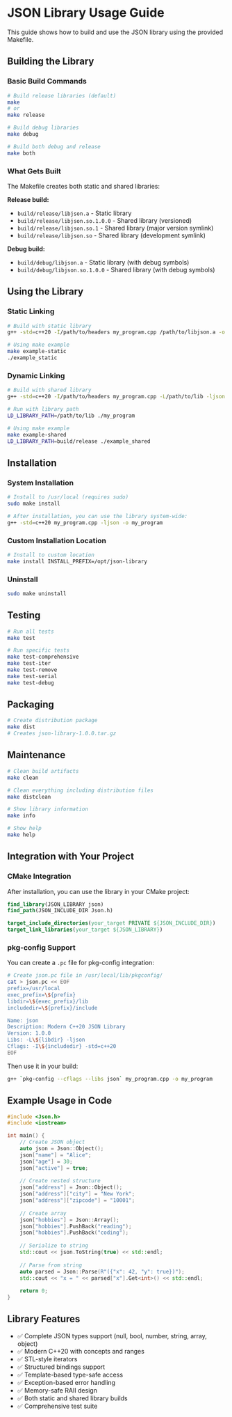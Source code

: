 # JSON Library Usage Guide

This guide shows how to build and use the JSON library using the provided Makefile.

## Building the Library

### Basic Build Commands

```bash
# Build release libraries (default)
make
# or
make release

# Build debug libraries
make debug

# Build both debug and release
make both
```

### What Gets Built

The Makefile creates both static and shared libraries:

**Release build:**
- `build/release/libjson.a` - Static library
- `build/release/libjson.so.1.0.0` - Shared library (versioned)
- `build/release/libjson.so.1` - Shared library (major version symlink)
- `build/release/libjson.so` - Shared library (development symlink)

**Debug build:**
- `build/debug/libjson.a` - Static library (with debug symbols)
- `build/debug/libjson.so.1.0.0` - Shared library (with debug symbols)

## Using the Library

### Static Linking

```bash
# Build with static library
g++ -std=c++20 -I/path/to/headers my_program.cpp /path/to/libjson.a -o my_program

# Using make example
make example-static
./example_static
```

### Dynamic Linking

```bash
# Build with shared library
g++ -std=c++20 -I/path/to/headers my_program.cpp -L/path/to/lib -ljson -o my_program

# Run with library path
LD_LIBRARY_PATH=/path/to/lib ./my_program

# Using make example
make example-shared
LD_LIBRARY_PATH=build/release ./example_shared
```

## Installation

### System Installation

```bash
# Install to /usr/local (requires sudo)
sudo make install

# After installation, you can use the library system-wide:
g++ -std=c++20 my_program.cpp -ljson -o my_program
```

### Custom Installation Location

```bash
# Install to custom location
make install INSTALL_PREFIX=/opt/json-library
```

### Uninstall

```bash
sudo make uninstall
```

## Testing

```bash
# Run all tests
make test

# Run specific tests
make test-comprehensive
make test-iter
make test-remove
make test-serial
make test-debug
```

## Packaging

```bash
# Create distribution package
make dist
# Creates json-library-1.0.0.tar.gz
```

## Maintenance

```bash
# Clean build artifacts
make clean

# Clean everything including distribution files
make distclean

# Show library information
make info

# Show help
make help
```

## Integration with Your Project

### CMake Integration

After installation, you can use the library in your CMake project:

```cmake
find_library(JSON_LIBRARY json)
find_path(JSON_INCLUDE_DIR Json.h)

target_include_directories(your_target PRIVATE ${JSON_INCLUDE_DIR})
target_link_libraries(your_target ${JSON_LIBRARY})
```

### pkg-config Support

You can create a `.pc` file for pkg-config integration:

```bash
# Create json.pc file in /usr/local/lib/pkgconfig/
cat > json.pc << EOF
prefix=/usr/local
exec_prefix=\${prefix}
libdir=\${exec_prefix}/lib
includedir=\${prefix}/include

Name: json
Description: Modern C++20 JSON Library
Version: 1.0.0
Libs: -L\${libdir} -ljson
Cflags: -I\${includedir} -std=c++20
EOF
```

Then use it in your build:

```bash
g++ `pkg-config --cflags --libs json` my_program.cpp -o my_program
```

## Example Usage in Code

```cpp
#include <Json.h>
#include <iostream>

int main() {
    // Create JSON object
    auto json = Json::Object();
    json["name"] = "Alice";
    json["age"] = 30;
    json["active"] = true;
    
    // Create nested structure
    json["address"] = Json::Object();
    json["address"]["city"] = "New York";
    json["address"]["zipcode"] = "10001";
    
    // Create array
    json["hobbies"] = Json::Array();
    json["hobbies"].PushBack("reading");
    json["hobbies"].PushBack("coding");
    
    // Serialize to string
    std::cout << json.ToString(true) << std::endl;
    
    // Parse from string
    auto parsed = Json::Parse(R"({"x": 42, "y": true})");
    std::cout << "x = " << parsed["x"].Get<int>() << std::endl;
    
    return 0;
}
```

## Library Features

- ✅ Complete JSON types support (null, bool, number, string, array, object)
- ✅ Modern C++20 with concepts and ranges
- ✅ STL-style iterators
- ✅ Structured bindings support
- ✅ Template-based type-safe access
- ✅ Exception-based error handling
- ✅ Memory-safe RAII design
- ✅ Both static and shared library builds
- ✅ Comprehensive test suite 